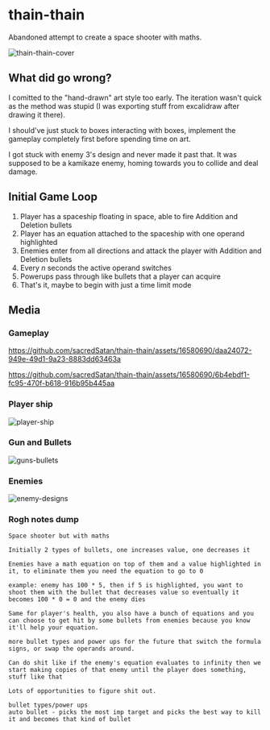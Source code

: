 # thain-thain

Abandoned attempt to create a space shooter with maths.

![thain-thain-cover](https://github.com/sacredSatan/thain-thain/assets/16580690/d0573757-992a-45c7-91d0-83deb4176fc0)

## What did go wrong?

I comitted to the "hand-drawn" art style too early. The iteration wasn't quick as the method was stupid (I was exporting stuff from excalidraw after drawing it there).

I should've just stuck to boxes interacting with boxes, implement the gameplay completely first before spending time on art. 

I got stuck with enemy 3's design and never made it past that. It was supposed to be a kamikaze enemy, homing towards you to collide and deal damage.


## Initial Game Loop

1. Player has a spaceship floating in space, able to fire Addition and Deletion bullets
2. Player has an equation attached to the spaceship with one operand highlighted
3. Enemies enter from all directions and attack the player with Addition and Deletion bullets
4. Every *n* seconds the active operand switches
5. Powerups pass through like bullets that a player can acquire
6. That's it, maybe to begin with just a time limit mode

## Media

### Gameplay

https://github.com/sacredSatan/thain-thain/assets/16580690/daa24072-949e-49d1-9a23-8883dd63463a


https://github.com/sacredSatan/thain-thain/assets/16580690/6b4ebdf1-fc95-470f-b618-916b95b445aa


### Player ship

![player-ship](https://github.com/sacredSatan/thain-thain/assets/16580690/6b7c5015-2811-4791-9d59-42a8baff0a5c)

### Gun and Bullets

![guns-bullets](https://github.com/sacredSatan/thain-thain/assets/16580690/a5f8c207-2fc9-40b0-9ae5-72af041e171f)

### Enemies

![enemy-designs](https://github.com/sacredSatan/thain-thain/assets/16580690/ba1b45a0-18e9-4925-9074-d837924d744c)

### Rogh notes dump

```
Space shooter but with maths

Initially 2 types of bullets, one increases value, one decreases it

Enemies have a math equation on top of them and a value highlighted in it, to eliminate them you need the equation to go to 0

example: enemy has 100 * 5, then if 5 is highlighted, you want to shoot them with the bullet that decreases value so eventually it becomes 100 * 0 = 0 and the enemy dies

Same for player's health, you also have a bunch of equations and you can choose to get hit by some bullets from enemies because you know it'll help your equation.

more bullet types and power ups for the future that switch the formula signs, or swap the operands around.

Can do shit like if the enemy's equation evaluates to infinity then we start making copies of that enemy until the player does something, stuff like that

Lots of opportunities to figure shit out.

bullet types/power ups
auto bullet - picks the most imp target and picks the best way to kill it and becomes that kind of bullet
```
